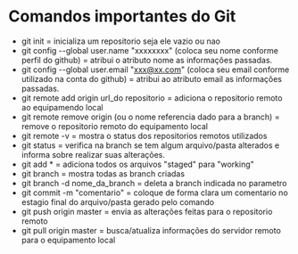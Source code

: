 # Comandos importantes do Git

- git init = inicializa um repositorio seja ele vazio ou nao
- git config --global user.name "xxxxxxxx" (coloca seu nome conforme perfil do github) = atribui o atributo nome as informações passadas.
- git config --global user.email "xxx@xx.com" (coloca seu email conforme utilizado na conta do github) = atribui ao atributo email as informações passadas.
- git remote add origin url_do repositorio = adiciona o repositorio remoto ao equipamendo local
- git remote remove origin (ou o nome referencia dado para a branch) = remove o repositorio remoto do equipamento local
- git remote -v = mostra o status dos repositorios remotos utilizados
- git status = verifica na branch se tem algum arquivo/pasta alterados e informa sobre realizar suas alterações.
- git add * = adiciona todos os arquivos "staged" para "working"
- git branch = mostra todas as branch criadas
- git branch -d nome_da_branch = deleta a branch indicada no parametro
- git commit -m "comentario" = coloque de forma clara um comentario no estagio final do arquivo/pasta gerado pelo comando
- git push origin master = envia as alterações feitas para o repositorio remoto
- git pull origin master = busca/atualiza informações do servidor remoto para o equipamento local